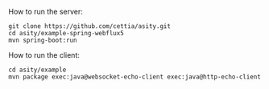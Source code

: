 How to run the server:

```shell
git clone https://github.com/cettia/asity.git
cd asity/example-spring-webflux5
mvn spring-boot:run
```

How to run the client:

```shell
cd asity/example
mvn package exec:java@websocket-echo-client exec:java@http-echo-client
```